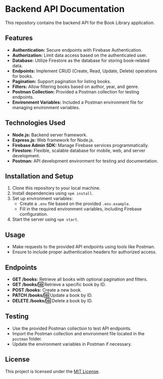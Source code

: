 # Backend API Documentation

This repository contains the backend API for the Book Library application.

## Features

- **Authentication:** Secure endpoints with Firebase Authentication.
- **Authorization:** Limit data access based on the authenticated user.
- **Database:** Utilize Firestore as the database for storing book-related data.
- **Endpoints:** Implement CRUD (Create, Read, Update, Delete) operations for books.
- **Pagination:** Support pagination for listing books.
- **Filters:** Allow filtering books based on author, year, and genre.
- **Postman Collection:** Provided a Postman collection for testing endpoints.
- **Environment Variables:** Included a Postman environment file for managing environment variables.

## Technologies Used

- **Node.js:** Backend server framework.
- **Express.js:** Web framework for Node.js.
- **Firebase Admin SDK:** Manage Firebase services programmatically.
- **Firestore:** Flexible, scalable database for mobile, web, and server development.
- **Postman:** API development environment for testing and documentation.

## Installation and Setup

1. Clone this repository to your local machine.
2. Install dependencies using `npm install`.
3. Set up environment variables:
   - Create a `.env` file based on the provided `.env.example`.
   - Fill in the required environment variables, including Firebase configuration.
4. Start the server using `npm start`.

## Usage

- Make requests to the provided API endpoints using tools like Postman.
- Ensure to include proper authentication headers for authorized access.

## Endpoints

- **GET /books:** Retrieve all books with optional pagination and filters.
- **GET /books/:id:** Retrieve a specific book by ID.
- **POST /books:** Create a new book.
- **PATCH /books/:id:** Update a book by ID.
- **DELETE /books/:id:** Delete a book by ID.

## Testing

- Use the provided Postman collection to test API endpoints.
- Import the Postman collection and environment file located in the `postman` folder.
- Update the environment variables in Postman if necessary.

## License

This project is licensed under the [MIT License](LICENSE).

